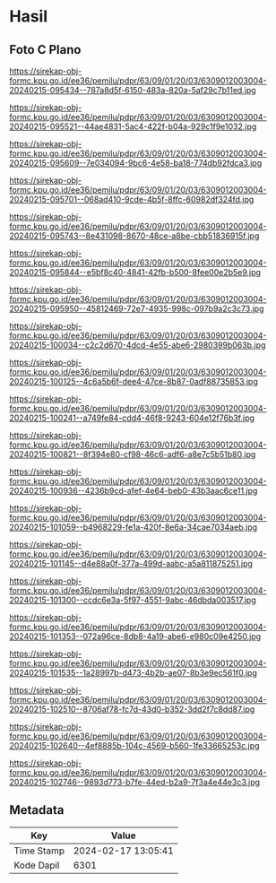 # Hasil

## Foto C Plano

https://sirekap-obj-formc.kpu.go.id/ee36/pemilu/pdpr/63/09/01/20/03/6309012003004-20240215-095434--787a8d5f-6150-483a-820a-5af29c7b11ed.jpg

https://sirekap-obj-formc.kpu.go.id/ee36/pemilu/pdpr/63/09/01/20/03/6309012003004-20240215-095521--44ae4831-5ac4-422f-b04a-929c1f9e1032.jpg

https://sirekap-obj-formc.kpu.go.id/ee36/pemilu/pdpr/63/09/01/20/03/6309012003004-20240215-095609--7e034094-9bc6-4e58-ba18-774db92fdca3.jpg

https://sirekap-obj-formc.kpu.go.id/ee36/pemilu/pdpr/63/09/01/20/03/6309012003004-20240215-095701--068ad410-9cde-4b5f-8ffc-60982df324fd.jpg

https://sirekap-obj-formc.kpu.go.id/ee36/pemilu/pdpr/63/09/01/20/03/6309012003004-20240215-095743--8e431098-8670-48ce-a8be-cbb51836915f.jpg

https://sirekap-obj-formc.kpu.go.id/ee36/pemilu/pdpr/63/09/01/20/03/6309012003004-20240215-095844--e5bf8c40-4841-42fb-b500-8fee00e2b5e9.jpg

https://sirekap-obj-formc.kpu.go.id/ee36/pemilu/pdpr/63/09/01/20/03/6309012003004-20240215-095950--45812469-72e7-4935-998c-097b9a2c3c73.jpg

https://sirekap-obj-formc.kpu.go.id/ee36/pemilu/pdpr/63/09/01/20/03/6309012003004-20240215-100034--c2c2d670-4dcd-4e55-abe6-2980399b063b.jpg

https://sirekap-obj-formc.kpu.go.id/ee36/pemilu/pdpr/63/09/01/20/03/6309012003004-20240215-100125--4c6a5b6f-dee4-47ce-8b87-0adf88735853.jpg

https://sirekap-obj-formc.kpu.go.id/ee36/pemilu/pdpr/63/09/01/20/03/6309012003004-20240215-100241--a749fe84-cdd4-46f8-9243-604e12f76b3f.jpg

https://sirekap-obj-formc.kpu.go.id/ee36/pemilu/pdpr/63/09/01/20/03/6309012003004-20240215-100821--8f394e80-cf98-46c6-adf6-a8e7c5b51b80.jpg

https://sirekap-obj-formc.kpu.go.id/ee36/pemilu/pdpr/63/09/01/20/03/6309012003004-20240215-100936--4236b9cd-afef-4e64-beb0-43b3aac6ce11.jpg

https://sirekap-obj-formc.kpu.go.id/ee36/pemilu/pdpr/63/09/01/20/03/6309012003004-20240215-101059--b4968229-fe1a-420f-8e6a-34cae7034aeb.jpg

https://sirekap-obj-formc.kpu.go.id/ee36/pemilu/pdpr/63/09/01/20/03/6309012003004-20240215-101145--d4e88a0f-377a-499d-aabc-a5a811875251.jpg

https://sirekap-obj-formc.kpu.go.id/ee36/pemilu/pdpr/63/09/01/20/03/6309012003004-20240215-101300--ccdc6e3a-5f97-4551-9abc-46dbda003517.jpg

https://sirekap-obj-formc.kpu.go.id/ee36/pemilu/pdpr/63/09/01/20/03/6309012003004-20240215-101353--072a96ce-8db8-4a19-abe6-e980c09e4250.jpg

https://sirekap-obj-formc.kpu.go.id/ee36/pemilu/pdpr/63/09/01/20/03/6309012003004-20240215-101535--1a28997b-d473-4b2b-ae07-8b3e9ec561f0.jpg

https://sirekap-obj-formc.kpu.go.id/ee36/pemilu/pdpr/63/09/01/20/03/6309012003004-20240215-102510--8706af78-fc7d-43d0-b352-3dd2f7c8dd87.jpg

https://sirekap-obj-formc.kpu.go.id/ee36/pemilu/pdpr/63/09/01/20/03/6309012003004-20240215-102640--4ef8885b-104c-4569-b560-1fe33665253c.jpg

https://sirekap-obj-formc.kpu.go.id/ee36/pemilu/pdpr/63/09/01/20/03/6309012003004-20240215-102746--9893d773-b7fe-44ed-b2a9-7f3a4e44e3c3.jpg


## Metadata

| Key        | Value               |
| ---------- | ------------------- |
| Time Stamp | 2024-02-17 13:05:41 |
| Kode Dapil | 6301                |



